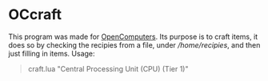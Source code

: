 # OCcraft
This program was made for [OpenComputers](https://github.com/MightyPirates/OpenComputers).
Its purpose is to craft items, it does so by checking the recipies from a file,
under */home/recipies*, and then just filling in items. Usage:
> craft.lua "Central Processing Unit (CPU) (Tier 1)"
